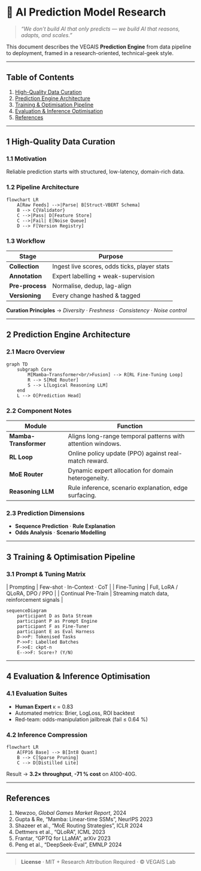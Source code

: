 
# 🧠 AI Prediction Model Research

> _“We don’t build AI that only predicts — we build AI that reasons, adapts, and scales.”_

This document describes the VEGAIS **Prediction Engine** from data pipeline to deployment, framed in a research-oriented, technical-geek style.

---

## Table of Contents
1. [High-Quality Data Curation](#1-high-quality-data-curation)
2. [Prediction Engine Architecture](#2-prediction-engine-architecture)
3. [Training & Optimisation Pipeline](#3-training--optimisation-pipeline)
4. [Evaluation & Inference Optimisation](#4-evaluation--inference-optimisation)
5. [References](#references)

---

## 1  High-Quality Data Curation
### 1.1  Motivation  
Reliable prediction starts with structured, low-latency, domain-rich data.

### 1.2  Pipeline Architecture  

```mermaid
flowchart LR
    A[Raw Feeds] -->|Parse| B[Struct-VBERT Schema]
    B --> C{Validator}
    C -->|Pass| D[Feature Store]
    C -->|Fail| E[Noise Queue]
    D --> F[Version Registry]
```

### 1.3  Workflow
| Stage | Purpose |
|-------|---------|
| **Collection** | Ingest live scores, odds ticks, player stats |
| **Annotation** | Expert labelling + weak-supervision |
| **Pre-process** | Normalise, dedup, lag-align |
| **Versioning** | Every change hashed & tagged |

**Curation Principles** → _Diversity · Freshness · Consistency · Noise control_

---

## 2  Prediction Engine Architecture
### 2.1  Macro Overview  

```mermaid
graph TD
    subgraph Core
        M[Mamba–Transformer<br/>Fusion] --> R[RL Fine-Tuning Loop]
        R --> S[MoE Router]
        S --> L[Logical Reasoning LLM]
    end
    L --> O[Prediction Head]
```

### 2.2  Component Notes
| Module | Function |
|--------|----------|
| **Mamba-Transformer** | Aligns long-range temporal patterns with attention windows. |
| **RL Loop** | Online policy update (PPO) against real-match reward. |
| **MoE Router** | Dynamic expert allocation for domain heterogeneity. |
| **Reasoning LLM** | Rule inference, scenario explanation, edge surfacing. |

### 2.3  Prediction Dimensions
- **Sequence Prediction** · **Rule Explanation**  
- **Odds Analysis** · **Scenario Modelling**

---

## 3  Training & Optimisation Pipeline
### 3.1  Prompt & Tuning Matrix
| Prompting | Few-shot · In-Context · CoT |
| Fine-Tuning | Full, LoRA / QLoRA, DPO / PPO |
| Continual Pre-Train | Streaming match data, reinforcement signals |

```mermaid
sequenceDiagram
    participant D as Data Stream
    participant P as Prompt Engine
    participant F as Fine-Tuner
    participant E as Eval Harness
    D->>P: Tokenised Tasks
    P->>F: Labelled Batches
    F->>E: ckpt-n
    E-->>F: Score↑? (Y/N)
```

---

## 4  Evaluation & Inference Optimisation
### 4.1  Evaluation Suites
* **Human Expert** κ = 0.83  
* Automated metrics: Brier, LogLoss, ROI backtest  
* Red-team: odds-manipulation jailbreak (fail ≤ 0.64 %)

### 4.2  Inference Compression

```mermaid
flowchart LR
    A[FP16 Base] --> B[Int8 Quant]
    B --> C[Sparse Pruning]
    C --> D[Distilled Lite]
```

Result → **3.2× throughput**, **-71 % cost** on A100-40G.

---

## References
1. Newzoo, _Global Games Market Report_, 2024  
2. Gupta & Re, “Mamba: Linear-time SSMs”, NeurIPS 2023  
3. Shazeer et al., “MoE Routing Strategies”, ICLR 2024  
4. Dettmers et al., “QLoRA”, ICML 2023  
5. Frantar, “GPTQ for LLaMA”, arXiv 2023  
6. Peng et al., “DeepSeek-Eval”, EMNLP 2024  

---

> **License**  ·  MIT + Research Attribution Required   ·   © VEGAIS Lab
